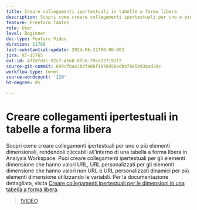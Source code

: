 ```yaml
---
title: Creare collegamenti ipertestuali in tabelle a forma libera
description: Scopri come creare collegamenti ipertestuali per uno o più elementi dimensionali, rendendoli cliccabili all’interno di una tabella a forma libera in Analysis Workspace. Puoi creare collegamenti ipertestuali per gli elementi dimensione che hanno valori URL, URL personalizzati per gli elementi dimensione che hanno valori non URL o URL personalizzati dinamici per più elementi dimensione utilizzando le variabili.
feature: Freeform Tables
role: User
level: Beginner
doc-type: Feature Video
duration: 11760
last-substantial-update: 2024-06-21T00:00:00Z
jira: KT-15765
exl-id: 4ffdfddc-92cf-4568-8fc6-79cd227197f2
source-git-commit: 699cf8ac2bdfe6bf1876956bdb97b65b936ad26c
workflow-type: tm+mt
source-wordcount: '129'
ht-degree: 0%

---
```


# Creare collegamenti ipertestuali in tabelle a forma libera

Scopri come creare collegamenti ipertestuali per uno o più elementi dimensionali, rendendoli cliccabili all’interno di una tabella a forma libera in Analysis Workspace. Puoi creare collegamenti ipertestuali per gli elementi dimensione che hanno valori URL, URL personalizzati per gli elementi dimensione che hanno valori non URL o URL personalizzati dinamici per più elementi dimensione utilizzando le variabili. Per la documentazione dettagliata, visita [Creare collegamenti ipertestuali per le dimensioni in una tabella a forma libera](https://experienceleague.adobe.com/it/docs/analytics/analyze/analysis-workspace/visualizations/freeform-table/freeform-table-hyperlinks).

>[!VIDEO](https://video.tv.adobe.com/v/3445793/?learn=on&captions=ita)
